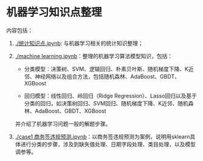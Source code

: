 # 机器学习知识点整理

内容包括：

1. [./统计知识点.ipynb](./统计知识点.ipynb): 与机器学习相关的统计知识整理；

2. [./machine learning.ipynb](./machine_learning.ipynb)：整理的机器学习算法模型知识，包括：

    - 分类模型：决策树、SVM、逻辑回归、朴素贝叶斯、随机梯度下降、K近邻、神经网络以及组合方法，包括随机森林、AdaBoost、GBDT、XGBoost

    - 回归模型：线性回归、岭回归（Ridge Regression）、Lasso回归以及基于分类的回归，如决策树回归、SVM回归、随机梯度下降、K近邻、随机森林、AdaBoost、GBDT、XGBoost
    
    并介绍了机器学习问题一般的解题步骤。

3. [./case1 商务签违规预测.ipynb](./case1_商务签违规预测.ipynb)：以商务签违规预测为案例，说明用sklearn具体进行分类的步骤，涉及到缺失值处理、日期字段处理、类目处理，以及模型调参等。

